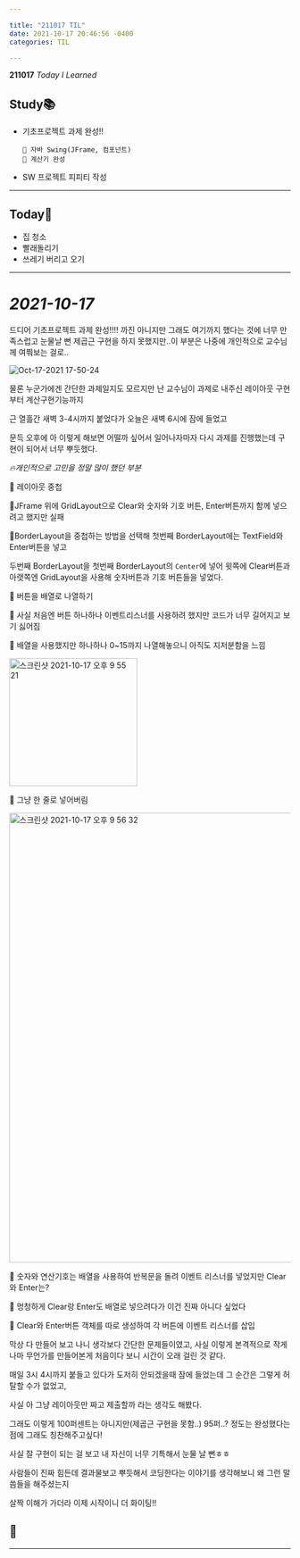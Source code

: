 ```yaml
---

title: "211017 TIL"
date: 2021-10-17 20:46:56 -0400
categories: TIL

---
```


**211017** _Today I Learned_

## Study📚

  * 기초프로젝트 과제 완성!!
        
        🧩 자바 Swing(JFrame, 컴포넌트)
        🧩 계산기 완성

  * SW 프로젝트 피피티 작성

  ---

## Today🍓

  * 집 청소
  * 빨래돌리기
  * 쓰레기 버리고 오기


---

# _2021-10-17_

드디어 기초프로젝트 과제 완성!!!! 까진 아니지만 그래도 여기까지 했다는 것에 너무 만족스럽고 눈물날 뻔
제곱근 구현을 하지 못했지만..이 부분은 나중에 개인적으로 교수님께 여쭤보는 걸로..

![Oct-17-2021 17-50-24](https://user-images.githubusercontent.com/81848766/137626086-af07bf36-b808-445d-b2dd-8c3d520c4d48.gif)

물론 누군가에겐 간단한 과제일지도 모르지만 난 교수님이 과제로 내주신 레이아웃 구현부터 계산구현기능까지

근 열흘간 새벽 3-4시까지 붙었다가 오늘은 새벽 6시에 잠에 들었고

문득 오후에 아 이렇게 해보면 어떨까 싶어서 일어나자마자 다시 과제를 진행했는데 구현이 되어서 너무 뿌듯했다.

_🔥개인적으로 고민을 정말 많이 했던 부분_

🍎 레이아웃 중첩

🥲JFrame 위에 GridLayout으로 Clear와 숫자와 기호 버튼, Enter버튼까지 함께 넣으려고 했지만 실패

🎈BorderLayout을 중첩하는 방법을 선택해 첫번째 BorderLayout에는 TextField와 Enter버튼을 넣고

두번째 BorderLayout을 첫번째 BorderLayout의 `Center`에 넣어 윗쪽에 Clear버튼과 아랫쪽엔 GridLayout을 사용해 숫자버튼과 기호 버튼들을 넣었다.

🍎 버튼을 배열로 나열하기

🥲 사실 처음엔 버튼 하나하나 이벤트리스너를 사용하려 했지만 코드가 너무 길어지고 보기 싫어짐

🥲 배열을 사용했지만 하나하나 0~15까지 나열해놓으니 아직도 지저분함을 느낌

<img width="229" alt="스크린샷 2021-10-17 오후 9 55 21" src="https://user-images.githubusercontent.com/81848766/137628027-bc3efcf8-41c2-47ab-8ce3-65a9e462328f.png">

🎈 그냥 한 줄로 넣어버림

<img width="806" alt="스크린샷 2021-10-17 오후 9 56 32" src="https://user-images.githubusercontent.com/81848766/137628067-6c13b7a5-9e5e-435a-9792-71e2df029055.png">

🍎 숫자와 연산기호는 배열을 사용하여 반복문을 돌려 이벤트 리스너를 넣었지만 Clear와 Enter는?

🥲 멍청하게 Clear랑 Enter도 배열로 넣으려다가 이건 진짜 아니다 싶었다

🎈 Clear와 Enter버튼 객체를 따로 생성하여 각 버튼에 이벤트 리스너를 삽입

막상 다 만들어 보고 나니 생각보다 간단한 문제들이였고, 사실 이렇게 본격적으로 작게나마 무언가를 만들어본게 처음이다 보니 시간이 오래 걸린 것 같다.

매일 3시 4시까지 붙들고 있다가 도저히 안되겠을때 잠에 들었는데 그 순간은 그렇게 허탈할 수가 없었고,

사실 아 그냥 레이아웃만 짜고 제출할까 라는 생각도 해봤다.

그래도 이렇게 100퍼센트는 아니지만(제곱근 구현을 못함..) 95퍼..? 정도는 완성했다는 점에 그래도 칭찬해주고싶다! 

사실 잘 구현이 되는 걸 보고 내 자신이 너무 기특해서 눈물 날 뻔ㅎㅎ

사람들이 진짜 힘든데 결과물보고 뿌듯해서 코딩한다는 이야기를 생각해보니 왜 그런 말씀들을 해주셨는지

살짝 이해가 가더라 이제 시작이니 더 화이팅!! 


## 🍂



---